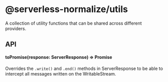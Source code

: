 # @serverless-normalize/utils

A collection of utility functions that can be shared across different providers.

## API

#### toPromise(response: ServerResponse) => Promise<Buffer>

Overrides the `.write()` and `.end()` methods in ServerResponse to be able to intercept all messages written on the WritableStream.
